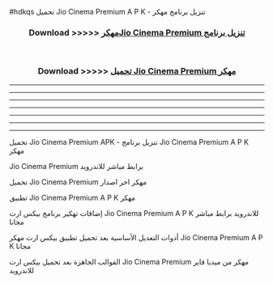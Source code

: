 #hdkqs تحميل Jio Cinema Premium  A P K - تنزيل برنامج مهكر



<div align="center">
<h3>Download >>>>> <a href="https://runaway1.web.app/?sq=Jio Cinema Premium ">مهكرJio Cinema Premium  تنزيل برنامج</a></h3><br>

<h3>Download >>>>> <a href="https://runaway1.web.app/?sq=Jio Cinema Premium ">تحميل Jio Cinema Premium  مهكر</a></h3>
</div>


----------------------------------------------------------

----------------------------------------------------------

----------------------------------------------------------

----------------------------------------------------------

----------------------------------------------------------

----------------------------------------------------------

----------------------------------------------------------

تحميل Jio Cinema Premium  APK - تنزيل برنامج Jio Cinema Premium  A P K مهكر

Jio Cinema Premium  برابط مباشر للاندرويد

تحميل Jio Cinema Premium  مهكر اخر اصدار

تطبيق Jio Cinema Premium  A P K مهكر

إضافات تهكير برنامج بيكس ارت Jio Cinema Premium  A P K للاندرويد برابط مباشر مجانا

أدوات التعديل الأساسية بعد تحميل تطبيق بيكس ارت مهكر Jio Cinema Premium  A P K مجانا

القوالب الجاهزة بعد تحميل بيكس ارت Jio Cinema Premium  مهكر من ميديا فاير للاندرويد


